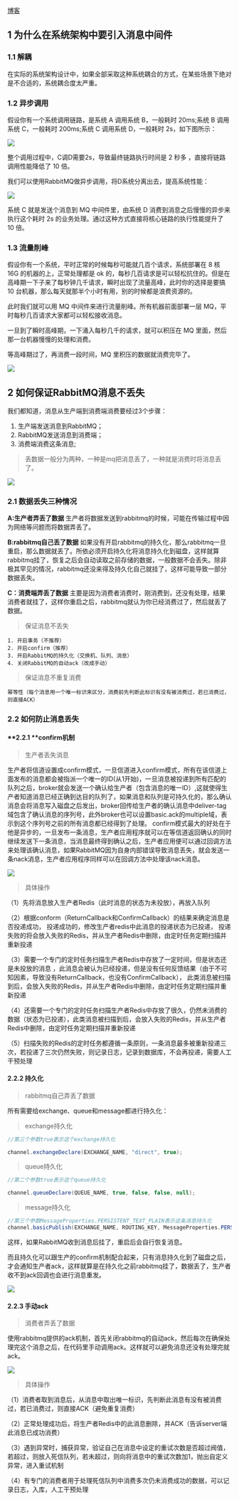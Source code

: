 [博客](https://developer.51cto.com/art/201902/591997.htm)

## 1 **为什么在系统架构中要引入消息中间件** 

### 1.1 解耦

在实际的系统架构设计中，如果全部采取这种系统耦合的方式，在某些场景下绝对是不合适的，系统耦合度太严重。 



### 1.2 **异步调用** 

假设你有一个系统调用链路，是系统 A 调用系统 B，一般耗时 20ms;系统 B 调用系统 C，一般耗时 200ms;系统 C 调用系统 D，一般耗时  2s，如下图所示： 

![](./assets/2.1.jpg)

整个调用过程中，C调D需要2s，导致最终链路执行时间是 2 秒多 ，直接将链路调用性能降低了 10  倍。

我们可以使用RabbitMQ做异步调用，将D系统分离出去，提高系统性能：

![](./assets/2.2.jpg)

系统 C 就是发送个消息到 MQ 中间件里，由系统 D 消费到消息之后慢慢的异步来执行这个耗时 2s  的业务处理。通过这种方式直接将核心链路的执行性能提升了 10 倍。 



### 1.3 **流量削峰** 

假设你有一个系统，平时正常的时候每秒可能就几百个请求，系统部署在 8 核 16G 的机器的上，正常处理都是 ok  的，每秒几百请求是可以轻松抗住的。但是在高峰期一下子来了每秒钟几千请求，瞬时出现了流量高峰，此时你的选择是要搞 10 台机器，那么每天就那半个小时有用，别的时候都是浪费资源的。

此时我们就可以用 MQ 中间件来进行流量削峰。所有机器前面部署一层 MQ，平时每秒几百请求大家都可以轻松接收消息。

一旦到了瞬时高峰期，一下涌入每秒几千的请求，就可以积压在 MQ 里面，然后那一台机器慢慢的处理和消费。

等高峰期过了，再消费一段时间，MQ 里积压的数据就消费完毕了。

![](./assets/2.3.jpg)



## 2 如何保证RabbitMQ消息不丢失

我们都知道，消息从生产端到消费端消费要经过3个步骤：

1. 生产端发送消息到RabbitMQ；
2. RabbitMQ发送消息到消费端；
3. 消费端消费这条消息;

> 丢数据一般分为两种，一种是mq把消息丢了，一种就是消费时将消息丢了。 

![](./assets/1.3.png)

### 2.1 数据丢失三种情况

**A:生产者弄丢了数据**
 生产者将数据发送到rabbitmq的时候，可能在传输过程中因为网络等问题而将数据弄丢了。

**B:rabbitmq自己丢了数据**
 如果没有开启rabbitmq的持久化，那么rabbitmq一旦重启，那么数据就丢了。所依必须开启持久化将消息持久化到磁盘，这样就算rabbitmq挂了，恢复之后会自动读取之前存储的数据，一般数据不会丢失。除非极其罕见的情况，rabbitmq还没来得及持久化自己就挂了，这样可能导致一部分数据丢失。

**C：消费端弄丢了数据**
 主要是因为消费者消费时，刚消费到，还没有处理，结果消费者就挂了，这样你重启之后，rabbitmq就认为你已经消费过了，然后就丢了数据。



> 保证消息不丢失

```
1. 开启事务（不推荐）
2. 开启confirm（推荐）
3. 开启RabbitMQ的持久化（交换机、队列、消息）
4. 关闭RabbitMQ的自动ack（改成手动）
```



> 保证消息不重复消费

```
幂等性（每个消息用一个唯一标识来区分，消费前先判断此标识有没有被消费过，若已消费过，则直接ACK）
```



### 2.2 如何防止消息丢失

#### **2.2.1 **confirm机制

> 生产者丢失消息

生产者将信道设置成confirm模式，一旦信道进入confirm模式，所有在该信道上面发布的消息都会被指派一个唯一的ID(从1开始)，一旦消息被投递到所有匹配的队列之后，broker就会发送一个确认给生产者（包含消息的唯一ID）,这就使得生产者知道消息已经正确到达目的队列了，如果消息和队列是可持久化的，那么确认消息会将消息写入磁盘之后发出，broker回传给生产者的确认消息中deliver-tag域包含了确认消息的序列号，此外broker也可以设置basic.ack的multiple域，表示到这个序列号之前的所有消息都已经得到了处理。   confirm模式最大的好处在于他是异步的，一旦发布一条消息，生产者应用程序就可以在等信道返回确认的同时继续发送下一条消息，当消息最终得到确认之后，生产者应用便可以通过回调方法来处理该确认消息，如果RabbitMQ因为自身内部错误导致消息丢失，就会发送一条nack消息，生产者应用程序同样可以在回调方法中处理该nack消息。

 ![](./assets/1.6.png)

> 具体操作

（1）先将消息放入生产者Redis（此时消息的状态为未投放），再放入队列  

（2）根据conform（ReturnCallback和ConfirmCallback）的结果来确定消息是否投递成功，  投递成功的，修改生产者redis中此消息的投递状态为已投递， 投递失败的将会放入失败的Redis，并从生产者Redis中删除，由定时任务定期扫描并重新投递  

（3）需要一个专门的定时任务扫描生产者Redis中存放了一定时间，但是状态还是未投放的消息 ，此消息会被认为已经投递，但是没有任何反馈结果（由于不可知因素，导致没有ReturnCallback，也没有ConfirmCallback），  此类消息被扫描到后，会放入失败的Redis，并从生产者Redis中删除，由定时任务定期扫描并重新投递  

（4）还需要一个专门的定时任务扫描生产者Redis中存放了很久，仍然未消费的数据（状态为已投递），此类消息被扫描到后，会放入失败的Redis，并从生产者Redis中删除，由定时任务定期扫描并重新投递  

（5）扫描失败的Redis的定时任务都遵循一条原则，一条消息最多被重新投递三次，若投递了三次仍然失败，则记录日志，记录到数据库，不会再投递，需要人工干预处理 

 



#### 2.2.2 持久化

>rabbitmq自己弄丢了数据

所有需要给exchange、queue和message都进行持久化： 

> exchange持久化

```java
//第三个参数true表示这个exchange持久化

channel.exchangeDeclare(EXCHANGE_NAME, "direct", true);

```

> queue持久化

```java
//第二个参数true表示这个queue持久化

channel.queueDeclare(QUEUE_NAME, true, false, false, null);
```

> message持久化

```java
//第三个参数MessageProperties.PERSISTENT_TEXT_PLAIN表示这条消息持久化
channel.basicPublish(EXCHANGE_NAME, ROUTING_KEY, MessageProperties.PERSISTENT_TEXT
```

这样，如果RabbitMQ收到消息后挂了，重启后会自行恢复消息。



而且持久化可以跟生产的confirm机制配合起来，只有消息持久化到了磁盘之后，才会通知生产者ack，这样就算是在持久化之前rabbitmq挂了，数据丢了，生产者收不到ack回调也会进行消息重发。

 ![](./assets/1.4.png)



#### 2.2.3 手动ack

> 消费者弄丢了数据 

使用rabbitmq提供的ack机制，首先关闭rabbitmq的自动ack，然后每次在确保处理完这个消息之后，在代码里手动调用ack。这样就可以避免消息还没有处理完就ack。 

![](./assets/1.5.png)



> 具体操作

（1）消费者取到消息后，从消息中取出唯一标识，先判断此消息有没有被消费过，若已消费过，则直接ACK（避免重复消费）  

（2）正常处理成功后，将生产者Redis中的此消息删除，并ACK（告诉server端此消息已成功消费）  

（3）遇到异常时，捕获异常，验证自己在消息中设定的重试次数是否超过阀值，若超过，则放入死信队列，若未超过，则向将消息中的重试次数加1，抛出自定义异常，进入重试机制  

（4）有专门的消费者用于处理死信队列中消费多次仍未消费成功的数据，可以记录日志，入库，人工干预处理 







 

 

 

